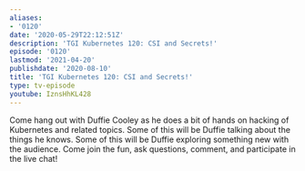 ```yaml
---
aliases:
- '0120'
date: '2020-05-29T22:12:51Z'
description: 'TGI Kubernetes 120: CSI and Secrets!'
episode: '0120'
lastmod: '2021-04-20'
publishdate: '2020-08-10'
title: 'TGI Kubernetes 120: CSI and Secrets!'
type: tv-episode
youtube: IznsHhKL428
---
```


Come hang out with Duffie Cooley as he does a bit of hands on hacking of Kubernetes and related topics. Some of this will be Duffie talking about the things he knows. Some of this will be Duffie exploring something new with the audience. Come join the fun, ask questions, comment, and participate in the live chat!